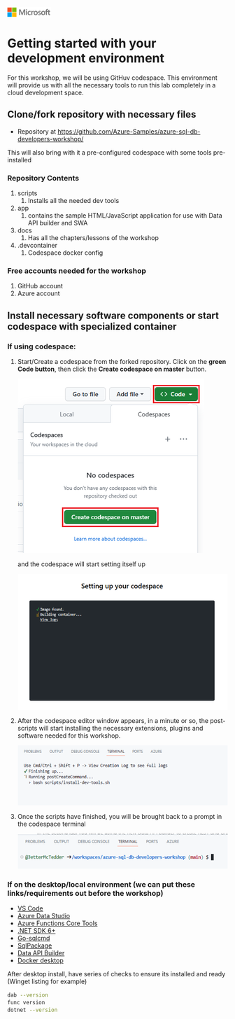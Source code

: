 ![A picture of the Microsoft Logo](./media/graphics/microsoftlogo.png)

# Getting started with your development environment

For this workshop, we will be using GitHuv codespace. This environment will provide us with all the necessary tools to run this lab completely in a cloud development space.

## Clone/fork repository with necessary files

* Repository at https://github.com/Azure-Samples/azure-sql-db-developers-workshop/

This will also bring with it a pre-configured codespace with some tools pre-installed

### Repository Contents

1. scripts
    1. Installs all the needed dev tools
1. app
    1. contains the sample HTML/JavaScript application for use with Data API builder and SWA
1. docs
    1. Has all the chapters/lessons of the workshop
1. .devcontainer
    1. Codespace docker config

### Free accounts needed for the workshop

1. GitHub account
1. Azure account

## Install necessary software components or start codespace with specialized container

### If using codespace:

1. Start/Create a codespace from the forked repository. Click on the **green Code button**, then click the **Create codespace on master** button.

    ![A picture of clicking on the green Code button, then clicking the Create codespace on master button](./media/ch1/start1.png)

    and the codespace will start setting itself up

    ![A picture of the codespace setting up](./media/ch1/start2.png)

1. After the codespace editor window appears, in a minute or so, the post-scripts will start installing the necessary extensions, plugins and software needed for this workshop.

    ![A picture of the post create scripts running](./media/ch1/start3.png)

1. Once the scripts have finished, you will be brought back to a prompt in the codespace terminal

    ![A picture of a prompt in the codespace terminal](./media/ch1/start4.png)

### If on the desktop/local environment (we can put these links/requirements out before the workshop) 

* [VS Code](https://code.visualstudio.com/)
* [Azure Data Studio](https://learn.microsoft.com/sql/azure-data-studio/download-azure-data-studio)
* [Azure Functions Core Tools](https://learn.microsoft.com/azure/azure-functions/functions-run-local?tabs=v4%2Cwindows%2Ccsharp%2Cportal%2Cbash#install-the-azure-functions-core-tools)
* [.NET SDK 6+](https://dotnet.microsoft.com/download/dotnet/7.0)
* [Go-sqlcmd](https://github.com/microsoft/go-sqlcmd)
* [SqlPackage](https://learn.microsoft.com/sql/tools/sqlpackage/sqlpackage-download)
* [Data API Builder](https://github.com/Azure/data-api-builder)
* [Docker desktop](https://www.docker.com/products/docker-desktop/)

After desktop install, have series of checks to ensure its installed and ready (Winget listing for example)

```bash
dab --version
func version
dotnet --version
```
